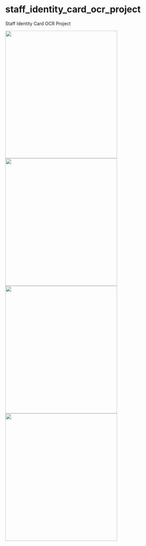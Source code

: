 # staff_identity_card_ocr_project
Staff Identity Card OCR Project

<img src="https://user-images.githubusercontent.com/2838457/46764665-bcaf9200-cce5-11e8-8f4c-192f4281a681.png" width="350" height="400">
<img src="https://user-images.githubusercontent.com/2838457/46764666-bcaf9200-cce5-11e8-8684-ddbd1a8d5339.png" width="350" height="400">
<img src="https://user-images.githubusercontent.com/2838457/46764667-bcaf9200-cce5-11e8-8776-1e95808f05fb.png" width="350" height="400">
<img src="https://user-images.githubusercontent.com/2838457/46764718-e4065f00-cce5-11e8-94d3-234c76625a57.png" width="350" height="400">

